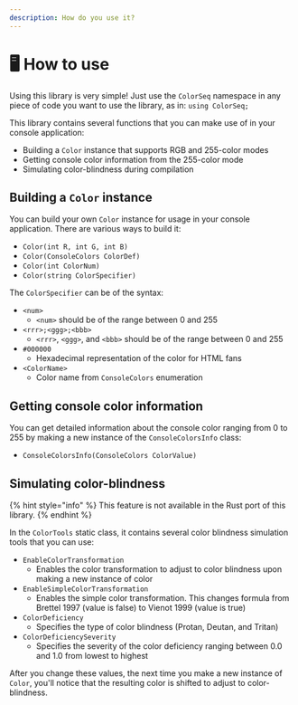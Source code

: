 ```yaml
---
description: How do you use it?
---
```


# 🖥 How to use

Using this library is very simple! Just use the `ColorSeq` namespace in any piece of code you want to use the library, as in: `using ColorSeq;`

This library contains several functions that you can make use of in your console application:

* Building a `Color` instance that supports RGB and 255-color modes
* Getting console color information from the 255-color mode
* Simulating color-blindness during compilation

## Building a `Color` instance

You can build your own `Color` instance for usage in your console application. There are various ways to build it:

* `Color(int R, int G, int B)`
* `Color(ConsoleColors ColorDef)`
* `Color(int ColorNum)`
* `Color(string ColorSpecifier)`

The `ColorSpecifier` can be of the syntax:

* `<num>`
  * `<num>` should be of the range between 0 and 255
* `<rrr>;<ggg>;<bbb>`
  * `<rrr>`, `<ggg>`, and `<bbb>` should be of the range between 0 and 255
* `#000000`
  * Hexadecimal representation of the color for HTML fans
* `<ColorName>`
  * Color name from `ConsoleColors` enumeration

## Getting console color information

You can get detailed information about the console color ranging from 0 to 255 by making a new instance of the `ConsoleColorsInfo` class:

* `ConsoleColorsInfo(ConsoleColors ColorValue)`

## Simulating color-blindness

{% hint style="info" %}
This feature is not available in the Rust port of this library.
{% endhint %}

In the `ColorTools` static class, it contains several color blindness simulation tools that you can use:

* `EnableColorTransformation`
  * Enables the color transformation to adjust to color blindness upon making a new instance of color
* `EnableSimpleColorTransformation`
  * Enables the simple color transformation. This changes formula from Brettel 1997 (value is false) to Vienot 1999 (value is true)
* `ColorDeficiency`
  * Specifies the type of color blindness (Protan, Deutan, and Tritan)
* `ColorDeficiencySeverity`
  * Specifies the severity of the color deficiency ranging between 0.0 and 1.0 from lowest to highest

After you change these values, the next time you make a new instance of `Color`, you'll notice that the resulting color is shifted to adjust to color-blindness.
